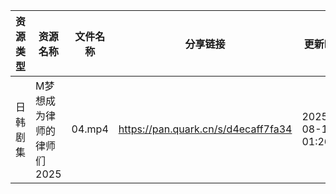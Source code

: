 | 资源类型 | 资源名称            | 文件名称   | 分享链接                                | 更新时间                |
| ---- | --------------- | ------ | ----------------------------------- | ------------------- |
| 日韩剧集 | M梦想成为律师的律师们2025 | 04.mp4 | https://pan.quark.cn/s/d4ecaff7fa34 | 2025-08-11 01:26:05 |
